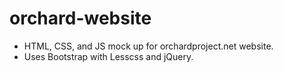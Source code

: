 orchard-website
===============

- HTML, CSS, and JS mock up for orchardproject.net website.
- Uses Bootstrap with Lesscss and jQuery.
